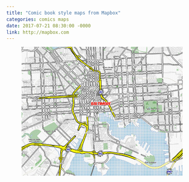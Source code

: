 ```yaml
---
title: "Comic book style maps from Mapbox"
categories: comics maps
date: 2017-07-21 08:30:00 -0000
link: http://mapbox.com
---
```

<figure><img src="35861626882_30ba58ca38_c.jpg" alt="" /></figure>